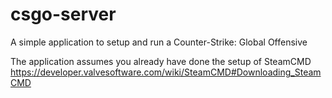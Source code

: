 # csgo-server
A simple application to setup and run a Counter-Strike: Global Offensive

The application assumes you already have done the setup of SteamCMD https://developer.valvesoftware.com/wiki/SteamCMD#Downloading_SteamCMD
